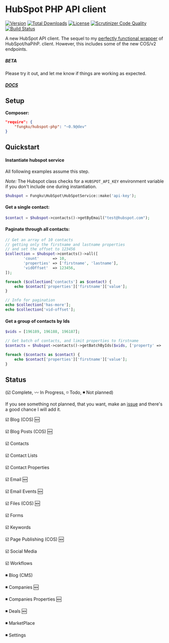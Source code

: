 # HubSpot PHP API client

[![Version](https://img.shields.io/packagist/v/fungku/hubspot-php.svg?style=flat-square)](https://packagist.org/packages/fungku/hubspot-php) 
 [![Total Downloads](https://img.shields.io/packagist/dt/fungku/hubspot-php.svg?style=flat-square)](https://packagist.org/packages/fungku/hubspot-php) 
 [![License](https://img.shields.io/packagist/l/fungku/hubspot-php.svg?style=flat-square)](https://packagist.org/packages/fungku/hubspot-php) 
 [![Scrutinizer Code Quality](https://img.shields.io/scrutinizer/g/fungku/hubspot-php.svg?style=flat-square)](https://scrutinizer-ci.com/g/fungku/hubspot-php/?branch=master) 
 [![Build Status](https://img.shields.io/travis/fungku/hubspot-php.svg?style=flat-square)](https://travis-ci.org/fungku/hubspot-php)

A new HubSpot API client. The sequel to my [perfectly functional wrapper](https://github.com/fungku/hubspot) of HubSpot/haPihP.
client. However, this includes some of the new COS/v2 endpoints.

##### BETA

Please try it out, and let me know if things are working as expected.

##### [DOCS](http://fungku.github.io/hubspot-php/api/namespace-Fungku.HubSpot.Api.html)

## Setup

**Composer:**

```json
"require": {
	"fungku/hubspot-php": "~0.9@dev"
}
```

## Quickstart

#### Instantiate hubspot service

All following examples assume this step.

*Note:* The Hubspot class checks for a `HUBSPOT_API_KEY` environment variable if you don't include one during instantiation.

```php
$hubspot = Fungku\HubSpot\HubSpotService::make('api-key');
```

#### Get a single contact:

```php
$contact = $hubspot->contacts()->getByEmail("test@hubspot.com");
```

#### Paginate through all contacts:

```php
// Get an array of 10 contacts
// getting only the firstname and lastname properties
// and set the offset to 123456
$collection = $hubspot->contacts()->all([
        'count'      => 10,
        'properties' => ['firstname', 'lastname'],
        'vidOffset'  => 123456,
]);

foreach ($collection['contacts'] as $contact) {
    echo $contact['properties']['firstname']['value'];
}

// Info for pagination
echo $collection['has-more'];
echo $collection['vid-offset'];
```

#### Get a group of contacts by Ids

```php
$vids = [196189, 196188, 196187];

// Get batch of contacts, and limit properties to firstname
$contacts = $hubspot->contacts()->getBatchByIds($vids, ['property' => 'firstname']);

foreach ($contacts as $contact) {
    echo $contact['properties']['firstname']['value'];
}
```

## Status

(:ballot_box_with_check: Complete, :wavy_dash: In Progress, :white_medium_small_square: Todo, :black_medium_small_square: Not planned)

If you see something not planned, that you want, make an [issue](https://github.com/fungku/hubspot-php/issues) and there's a good chance I will add it.

:ballot_box_with_check: Blog (COS) :new:

:ballot_box_with_check: Blog Posts (COS) :new:

:ballot_box_with_check: Contacts

:ballot_box_with_check: Contact Lists

:ballot_box_with_check: Contact Properties

:ballot_box_with_check: Email :new:

:ballot_box_with_check: Email Events :new:

:ballot_box_with_check: Files (COS) :new:

:ballot_box_with_check: Forms

:ballot_box_with_check: Keywords

:ballot_box_with_check: Page Publishing (COS) :new:

:ballot_box_with_check: Social Media

:ballot_box_with_check: Workflows

:black_medium_small_square: Blog (CMS)

:black_medium_small_square: Companies :new:

:black_medium_small_square: Companies Properties :new:

:black_medium_small_square: Deals :new:

:black_medium_small_square: MarketPlace

:black_medium_small_square: Settings
